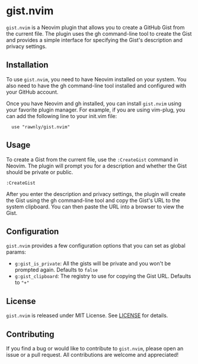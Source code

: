 # gist.nvim

`gist.nvim` is a Neovim plugin that allows you to create a GitHub Gist from the current file.
The plugin uses the gh command-line tool to create the Gist and provides a simple interface for specifying the Gist's description and privacy settings.

## Installation

To use `gist.nvim`, you need to have Neovim installed on your system.
You also need to have the gh command-line tool installed and configured with your GitHub account.

Once you have Neovim and gh installed, you can install `gist.nvim` using your favorite plugin manager.
For example, if you are using vim-plug, you can add the following line to your init.vim file:

```
  use "rawnly/gist.nvim"
```

## Usage

To create a Gist from the current file, use the `:CreateGist` command in Neovim.
The plugin will prompt you for a description and whether the Gist should be private or public.

```vim
:CreateGist
```

After you enter the description and privacy settings, the plugin will create the Gist using the gh command-line tool and copy the Gist's URL to the system clipboard.
You can then paste the URL into a browser to view the Gist.

## Configuration

`gist.nvim` provides a few configuration options that you can set as global params:

- `g:gist_is_private`: All the gists will be private and you won't be prompted again. Defaults to `false`
- `g:gist_clipboard`: The registry to use for copying the Gist URL. Defaults to `"+"`

## License

`gist.nvim` is released under MIT License. See [LICENSE](/LICENSE.md) for details.

## Contributing

If you find a bug or would like to contribute to `gist.nvim`, please open an issue or a pull request.
All contributions are welcome and appreciated!

